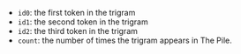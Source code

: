 - `id0`: the first token in the trigram
- `id1`: the second token in the trigram
- `id2`: the third token in the trigram
- `count`: the number of times the trigram appears in The Pile.